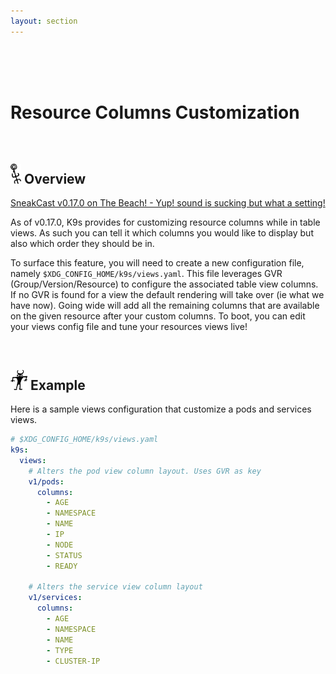 ```yaml
---
layout: section
---
```


<i class="icon fas fa-columns fa-7x"></i>


<br/>
<br/>
<br/>

# Resource Columns Customization

<br/>

## <img src="/assets/sections/overview.png" width="auto" height="32"/> Overview

[SneakCast v0.17.0 on The Beach! - Yup! sound is sucking but what a setting!](https://youtu.be/7S33CNLAofk)

As of v0.17.0, K9s provides for customizing resource columns while in table views. As such you can tell it which columns you would like to display but also which order they should be in.

To surface this feature, you will need to create a new configuration file, namely `$XDG_CONFIG_HOME/k9s/views.yaml`. This file leverages GVR (Group/Version/Resource) to configure the associated table view columns. If no GVR is found for a view the default rendering will take over (ie what we have now). Going wide will add all the remaining columns that are available on the given resource after your custom columns. To boot, you can edit your views config file and tune your resources views live!

<br/>

## <img src="/assets/sections/examples.png" width="auto" height="32"/> Example

Here is a sample views configuration that customize a pods and services views.

```yaml
# $XDG_CONFIG_HOME/k9s/views.yaml
k9s:
  views:
    # Alters the pod view column layout. Uses GVR as key
    v1/pods:
      columns:
        - AGE
        - NAMESPACE
        - NAME
        - IP
        - NODE
        - STATUS
        - READY

    # Alters the service view column layout
    v1/services:
      columns:
        - AGE
        - NAMESPACE
        - NAME
        - TYPE
        - CLUSTER-IP
```
